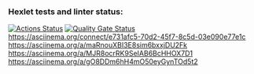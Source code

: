 ### Hexlet tests and linter status:
[![Actions Status](https://github.com/Smolyakov-Andrei/frontend-project-44/actions/workflows/hexlet-check.yml/badge.svg)](https://github.com/Smolyakov-Andrei/frontend-project-44/actions)
[![Quality Gate Status](https://sonarcloud.io/api/project_badges/measure?project=Smolyakov-Andrei_frontend-project-44&metric=alert_status)](https://sonarcloud.io/summary/new_code?id=Smolyakov-Andrei_frontend-project-44)
https://asciinema.org/connect/e731afc5-70d2-45f7-8c5d-03e090e77e1c
https://asciinema.org/a/maRnouXBI3E8sim6bxxjDU2Fk
https://asciinema.org/a/MJR8ocrRK9SeIAB6BcHHOX7D1
https://asciinema.org/a/gO8DDm6hH4mO50eyGynTOd5t2
